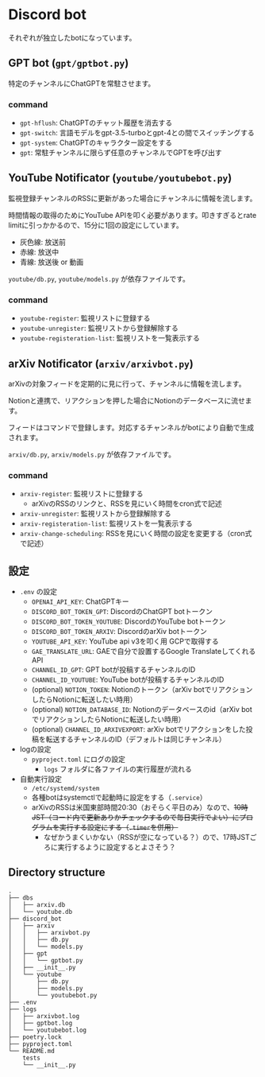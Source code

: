 # Discord bot

それぞれが独立したbotになっています。

## GPT bot (`gpt/gptbot.py`)

特定のチャンネルにChatGPTを常駐させます。

### command

- `gpt-hflush`: ChatGPTのチャット履歴を消去する
- `gpt-switch`: 言語モデルをgpt-3.5-turboとgpt-4との間でスイッチングする
- `gpt-system`: ChatGPTのキャラクター設定をする
- `gpt`: 常駐チャンネルに限らず任意のチャンネルでGPTを呼び出す

## YouTube Notificator (`youtube/youtubebot.py`)

監視登録チャンネルのRSSに更新があった場合にチャンネルに情報を流します。

時間情報の取得のためにYouTube APIを叩く必要があります。叩きすぎるとrate limitに引っかかるので、15分に1回の設定にしています。

- 灰色線: 放送前
- 赤線: 放送中
- 青線: 放送後 or 動画

`youtube/db.py`, `youtube/models.py` が依存ファイルです。

### command

- `youtube-register`: 監視リストに登録する
- `youtube-unregister`: 監視リストから登録解除する
- `youtube-registeration-list`: 監視リストを一覧表示する

## arXiv Notificator (`arxiv/arxivbot.py`)

arXivの対象フィードを定期的に見に行って、チャンネルに情報を流します。

Notionと連携で、リアクションを押した場合にNotionのデータベースに流せます。

フィードはコマンドで登録します。対応するチャンネルがbotにより自動で生成されます。

`arxiv/db.py`, `arxiv/models.py` が依存ファイルです。

### command

- `arxiv-register`: 監視リストに登録する
    - arXivのRSSのリンクと、RSSを見にいく時間をcron式で記述
- `arxiv-unregister`: 監視リストから登録解除する
- `arxiv-registeration-list`: 監視リストを一覧表示する
- `arxiv-change-scheduling`: RSSを見にいく時間の設定を変更する（cron式で記述）

## 設定

- `.env` の設定
    - `OPENAI_API_KEY`: ChatGPTキー
    - `DISCORD_BOT_TOKEN_GPT`: DiscordのChatGPT botトークン
    - `DISCORD_BOT_TOKEN_YOUTUBE`: DiscordのYouTube botトークン
    - `DISCORD_BOT_TOKEN_ARXIV`: DiscordのarXiv botトークン
    - `YOUTUBE_API_KEY`: YouTube api v3を叩く用 GCPで取得する
    - `GAE_TRANSLATE_URL`: GAEで自分で設置するGoogle TranslateしてくれるAPI
    - `CHANNEL_ID_GPT`: GPT botが投稿するチャンネルのID
    - `CHANNEL_ID_YOUTUBE`: YouTube botが投稿するチャンネルのID
    - (optional) `NOTION_TOKEN`: Notionのトークン（arXiv botでリアクションしたらNotionに転送したい時用）
    - (optional) `NOTION_DATABASE_ID`: Notionのデータベースのid（arXiv botでリアクションしたらNotionに転送したい時用）
    - (optional) `CHANNEL_ID_ARXIVEXPORT`: arXiv botでリアクションをした投稿を転送するチャンネルのID（デフォルトは同じチャンネル）
- logの設定
    - `pyproject.toml` にログの設定
        - `logs` フォルダに各ファイルの実行履歴が流れる
- 自動実行設定
    - `/etc/systemd/system`
    - 各種botはsystemctlで起動時に設定をする（`.service`）
    - arXivのRSSは米国東部時間20:30（おそらく平日のみ）なので、~~10時JST（コード内で更新ありかチェックするので毎日実行でよい）にプログラムを実行する設定にする（`.timer`を併用）~~
        - なぜかうまくいかない（RSSが空になっている？）ので、17時JSTごろに実行するように設定するとよさそう？

## Directory structure

```
.
├── dbs
│   ├── arxiv.db
│   └── youtube.db
├── discord_bot
│   ├── arxiv
│   │   ├── arxivbot.py
│   │   ├── db.py
│   │   └── models.py
│   ├── gpt
│   │   └── gptbot.py
│   ├── __init__.py
│   └── youtube
│       ├── db.py
│       ├── models.py
│       └── youtubebot.py
├── .env
├── logs
│   ├── arxivbot.log
│   ├── gptbot.log
│   └── youtubebot.log
├── poetry.lock
├── pyproject.toml
└── README.md
    tests
    └── __init__.py
```